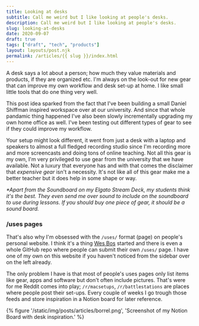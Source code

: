 ```yaml
---
title: Looking at desks
subtitle: Call me weird but I like looking at people's desks.
description: Call me weird but I like looking at people's desks.
slug: looking-at-desks
date: 2020-09-07
draft: true
tags: ["draft", "tech", "products"]
layout: layouts/post.njk
permalink: /articles/{{ slug }}/index.html
---
```


 A desk says a lot about a person; how much they value materials and products, if they are organized etc. I'm always on the look-out for new gear that can improve my own workflow and desk set-up at home. I like small little tools that do one thing very well.

This post idea sparked from the fact that I've been building a small Daniel Shiffman inspired workspace over at our university. And since that whole pandamic thing happened I've also been slowly incrementally upgrading my own home office as well. I've been testing out different types of gear to see if they could improve my workflow. 

Your setup might look different, it went from just a desk with a laptop and speakers to almost a full fledged recording studio since I'm recording more and more screencasts and doing tons of online teaching. Not all this gear is my own, I'm very privileged to use gear from the university that we have available. Not a luxury that everyone has and with that comes the disclaimer that _expensive gear_ isn't a necessity. It's not like all of this gear make me a better teacher but it does help in some shape or way. 

_*Apart from the Soundboard on my Elgato Stream Deck, my students think it's the best. They even send me over sound to include on the soundboard to use during lessons. If you should buy one piece of gear, it should be a sound board._

### /uses pages

That's also why I'm obsessed with the `/uses/` format (page) on people's personal website. I think it's a thing [Wes Bos](#) started and there is even a whole GitHub repo where people can submit their own `/uses/` page. I have one of my own on this website if you haven't noticed from the sidebar over on the left already.

The only problem I have is that most of people's uses pages only list items like gear, apps and software but don't often include pictures. That's were for me Reddit comes into play; `/r/macsetups`, `/r/battlestations` are places where people post their set-ups.  Every couple of weeks I go trough those feeds and store inspiration in a Notion board for later reference.

{% figure '/static/img/posts/articles/borrel.png', 'Screenshot of my Notion Board with desk inspiration.' %}
